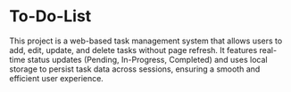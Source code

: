 # To-Do-List
This project is a web-based task management system that allows users to add, edit, update, and delete tasks without page refresh. It features real-time status updates (Pending, In-Progress, Completed) and uses local storage to persist task data across sessions, ensuring a smooth and efficient user experience.
